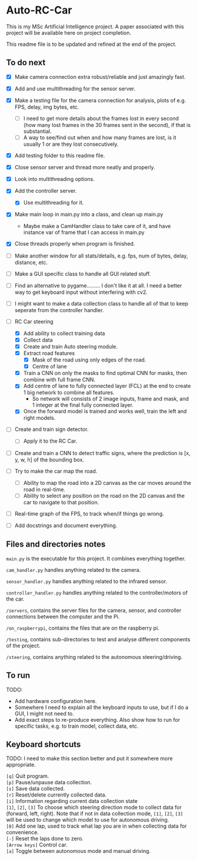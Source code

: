 # Auto-RC-Car

This is my MSc Artificial Intelligence project. A paper associated with this project will be available here on project completion.

This readme file is to be updated and refined at the end of the project.


## To do next
- [x] Make camera connection extra robust/reliable and just amazingly fast.
- [x] Add and use multithreading for the sensor server.
- [x] Make a testing file for the camera connection for analysis, plots of e.g. FPS, delay, img bytes, etc.
    - [ ] I need to get more details about the frames lost in every second (how many lost frames in the 30 frames
    sent in the second), if that is substantial.
    - [ ] A way to see/find out when and how many frames are lost, is it usually 1 or are they lost consecutively.
- [x] Add testing folder to this readme file.
- [x] Close sensor server and thread more neatly and properly.
- [x] Look into multithreading options.
- [x] Add the controller server.
    - [x] Use multithreading for it.
- [x] Make main loop in main.py into a class, and clean up main.py
    - Maybe make a CamHandler class to take care of it, and have instance var of frame that I can access
    in main.py
- [x] Close threads properly when program is finished.
- [ ] Make another window for all stats/details, e.g. fps, num of bytes, delay, distance, etc.
- [ ] Make a GUI specific class to handle all GUI related stuff.
- [ ] Find an alternative to pygame......... I don't like it at all. I need a better way to get keyboard input without interfering with cv2.
- [ ] I might want to make a data collection class to handle all of that to keep seperate from the controller handler.
- [ ] RC Car steering
    - [x] Add ability to collect training data
    - [x] Collect data 
    - [x] Create and train Auto steering module.
    - [x] Extract road features
        - [x] Mask of the road using only edges of the road.
        - [x] Centre of lane
    - [x] Train a CNN on only the masks to find optimal CNN for masks, then combine with full frame CNN.
    - [x] Add centre of lane to fully connected layer (FCL) at the end to create 1 big network to combine all features.
        - So network will consists of 2 image inputs, frame and mask, and 1 integer at the final fully connected layer.
    - [x] Once the forward model is trained and works well, train the left and right models.
- [ ] Create and train sign detector.
    - [ ] Apply it to the RC Car.
- [ ] Create and train a CNN to detect traffic signs, where the prediction is [x, y, w, h] of the bounding box.
- [ ] Try to make the car map the road.
    - [ ] Ability to map the road into a 2D canvas as the car moves around the road in real-time.
    - [ ] Ability to select any position on the road on the 2D canvas and the car to navigate to that position.
- [ ] Real-time graph of the FPS, to track when/if things go wrong.
- [ ] Add docstrings and document everything.


## Files and directories notes
`main.py` is the executable for this project. It combines everything together.

`cam_handler.py` handles anything related to the camera.

`sensor_handler.py` handles anything related to the infrared sensor.

`controller_handler.py` handles anything related to the controller/motors of the car.


`/servers`, contains the server files for the camera, sensor, and controller connections between the computer and the Pi.

`/on_raspberrypi`, contains the files that are on the raspberry pi.

`/testing`, contains sub-directories to test and analyse different components of the project.

`/steering`, contains anything related to the autonomous steering/driving.

## To run

TODO:
- Add hardware configuration here.
- Somewhere I need to explain all the keyboard inputs to use, but if I do a GUI, I might not need to.
- Add exact steps to re-produce everything. Also show how to run for specific tasks, e.g. to train model, collect data, etc.


## Keyboard shortcuts

TODO: I need to make this section better and put it somewhere more appropriate.

`[q]` Quit program.<br>
`[p]` Pause/unpause data collection.<br>
`[s]` Save data collected.<br>
`[r]` Reset/delete currently collected data.<br>
`[i]` Information regarding current data collection state<br>
`[1]`, `[2]`, `[3]` To choose which steering direction mode to collect data for (forward, left, right). Note that if not in data collection mode, `[1]`, `[2]`, `[3]` will be used to change which model to use for autonomous driving.<br>
`[0]` Add one lap, used to track what lap you are in when collecting data for convenience.<br>
`[-]` Reset the laps done to zero.<br>
`[Arrow keys]` Control car.<br>
`[a]` Toggle between autonomous mode and manual driving.<br>
